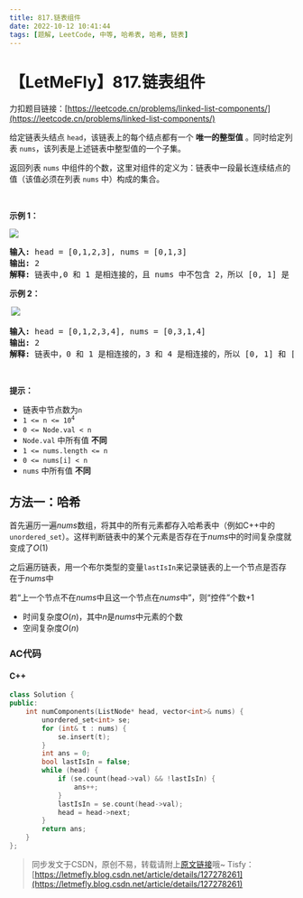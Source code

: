 ```yaml
---
title: 817.链表组件
date: 2022-10-12 10:41:44
tags: [题解, LeetCode, 中等, 哈希表, 哈希, 链表]
---
```


# 【LetMeFly】817.链表组件

力扣题目链接：[https://leetcode.cn/problems/linked-list-components/](https://leetcode.cn/problems/linked-list-components/)

<p>给定链表头结点&nbsp;<code>head</code>，该链表上的每个结点都有一个 <strong>唯一的整型值</strong> 。同时给定列表&nbsp;<code>nums</code>，该列表是上述链表中整型值的一个子集。</p>

<p>返回列表&nbsp;<code>nums</code>&nbsp;中组件的个数，这里对组件的定义为：链表中一段最长连续结点的值（该值必须在列表&nbsp;<code>nums</code>&nbsp;中）构成的集合。</p>

<p>&nbsp;</p>

<p><strong>示例&nbsp;1：</strong></p>

<!-- <p><img src="https://assets.leetcode.com/uploads/2021/07/22/lc-linkedlistcom1.jpg" /></p> -->

<p><img src="https://cors.tisfy.eu.org/https://img-blog.csdnimg.cn/06fae68410c945fc9c392ddca9a2c185.jpeg" /></p>

<pre>
<strong>输入:</strong> head = [0,1,2,3], nums = [0,1,3]
<strong>输出:</strong> 2
<strong>解释:</strong> 链表中,0 和 1 是相连接的，且 nums 中不包含 2，所以 [0, 1] 是 nums 的一个组件，同理 [3] 也是一个组件，故返回 2。</pre>

<p><strong>示例 2：</strong></p>

<!-- <p><strong>&nbsp;</strong><img src="https://assets.leetcode.com/uploads/2021/07/22/lc-linkedlistcom2.jpg" /></p> -->

<p><strong>&nbsp;</strong><img src="https://cors.tisfy.eu.org/https://img-blog.csdnimg.cn/81397d1ff87c4fd5ad764a13232139a3.jpeg" /></p>

<pre>
<strong>输入:</strong> head = [0,1,2,3,4], nums = [0,3,1,4]
<strong>输出:</strong> 2
<strong>解释:</strong> 链表中，0 和 1 是相连接的，3 和 4 是相连接的，所以 [0, 1] 和 [3, 4] 是两个组件，故返回 2。</pre>

<p>&nbsp;</p>

<p><strong>提示：</strong></p>

<ul>
	<li>链表中节点数为<code>n</code></li>
	<li><code>1 &lt;= n &lt;= 10<sup>4</sup></code></li>
	<li><code>0 &lt;= Node.val &lt; n</code></li>
	<li><code>Node.val</code>&nbsp;中所有值 <strong>不同</strong></li>
	<li><code>1 &lt;= nums.length &lt;= n</code></li>
	<li><code>0 &lt;= nums[i] &lt; n</code></li>
	<li><code>nums</code> 中所有值 <strong>不同</strong></li>
</ul>


    
## 方法一：哈希

首先遍历一遍$nums$数组，将其中的所有元素都存入哈希表中（例如C++中的```unordered_set```）。这样判断链表中的某个元素是否存在于$nums$中的时间复杂度就变成了$O(1)$

之后遍历链表，用一个布尔类型的变量```lastIsIn```来记录链表的上一个节点是否存在于$nums$中

若“上一个节点不在$nums$中且这一个节点在$nums$中”，则“控件”个数+1

+ 时间复杂度$O(n)$，其中$n$是$nums$中元素的个数
+ 空间复杂度$O(n)$

### AC代码

#### C++

```cpp
class Solution {
public:
    int numComponents(ListNode* head, vector<int>& nums) {
        unordered_set<int> se;
        for (int& t : nums) {
            se.insert(t);
        }
        int ans = 0;
        bool lastIsIn = false;
        while (head) {
            if (se.count(head->val) && !lastIsIn) {
                ans++;
            }
            lastIsIn = se.count(head->val);
            head = head->next;
        }
        return ans;
    }
};
```

> 同步发文于CSDN，原创不易，转载请附上[原文链接](https://blog.letmefly.xyz/2022/10/12/LeetCode%200817.%E9%93%BE%E8%A1%A8%E7%BB%84%E4%BB%B6/)哦~
> Tisfy：[https://letmefly.blog.csdn.net/article/details/127278261](https://letmefly.blog.csdn.net/article/details/127278261)

